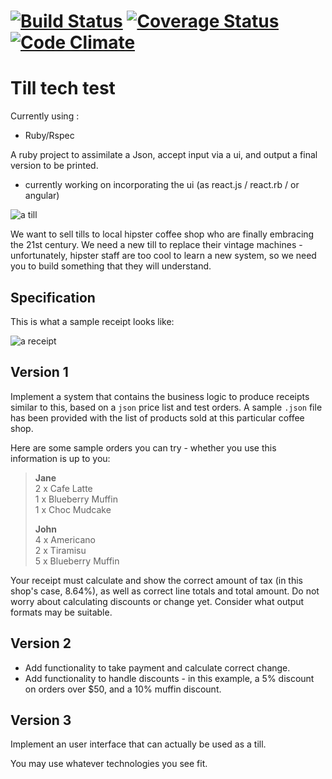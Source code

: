 [![Build Status](https://travis-ci.org/NULL-OPERATOR/till_tech_test.svg?branch=master)](https://travis-ci.org/NULL-OPERATOR/till_tech_test) [![Coverage Status](https://coveralls.io/repos/NULL-OPERATOR/till_tech_test/badge.svg?branch=master&service=github)](https://coveralls.io/github/NULL-OPERATOR/till_tech_test?branch=master) [![Code Climate](https://codeclimate.com/github/NULL-OPERATOR/till_tech_test/badges/gpa.svg)](https://codeclimate.com/github/NULL-OPERATOR/till_tech_test)
==============

**Till tech test**
==============

Currently using :
- Ruby/Rspec

A ruby project to assimilate a Json, accept input via a ui, and output a final version to be printed.
- currently working on incorporating the ui (as react.js / react.rb / or angular)

![a till](/images/till.jpg)

We want to sell tills to local hipster coffee shop who are finally embracing the 21st century. We need a new till to replace their vintage machines - unfortunately, hipster staff are too cool to learn a new system, so we need you to build something that they will understand.

Specification
-------------

This is what a sample receipt looks like:

![a receipt](/images/receipt.jpg)


Version 1
---------

Implement a system that contains the business logic to produce receipts similar to this, based on a `json` price list and test orders. A sample `.json` file has been provided with the list of products sold at this particular coffee shop.

Here are some sample orders you can try - whether you use this information is up to you:

> **Jane**  
> 2 x Cafe Latte  
> 1 x Blueberry Muffin  
> 1 x Choc Mudcake  
>
> **John**  
> 4 x Americano  
> 2 x Tiramisu  
> 5 x Blueberry Muffin  

Your receipt must calculate and show the correct amount of tax (in this shop's case, 8.64%), as well as correct line totals and total amount. Do not worry about calculating discounts or change yet. Consider what output formats may be suitable.

Version 2
---------

- Add functionality to take payment and calculate correct change.  
- Add functionality to handle discounts - in this example, a 5% discount on orders over $50, and a 10% muffin discount.

Version 3
---------

Implement an user interface that can actually be used as a till.

You may use whatever technologies you see fit.
